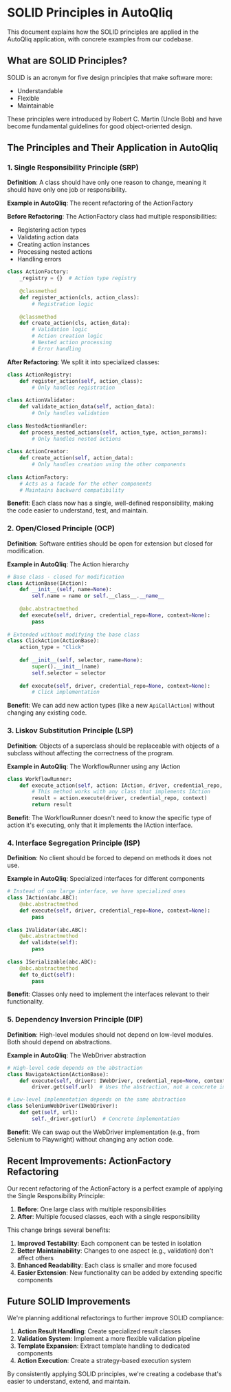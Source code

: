 # SOLID Principles in AutoQliq

This document explains how the SOLID principles are applied in the AutoQliq application, with concrete examples from our codebase.

## What are SOLID Principles?

SOLID is an acronym for five design principles that make software more:
- Understandable
- Flexible
- Maintainable

These principles were introduced by Robert C. Martin (Uncle Bob) and have become fundamental guidelines for good object-oriented design.

## The Principles and Their Application in AutoQliq

### 1. Single Responsibility Principle (SRP)

**Definition**: A class should have only one reason to change, meaning it should have only one job or responsibility.

**Example in AutoQliq**: The recent refactoring of the ActionFactory

**Before Refactoring**:
The ActionFactory class had multiple responsibilities:
- Registering action types
- Validating action data
- Creating action instances
- Processing nested actions
- Handling errors

```python
class ActionFactory:
    _registry = {}  # Action type registry
    
    @classmethod
    def register_action(cls, action_class):
        # Registration logic
        
    @classmethod
    def create_action(cls, action_data):
        # Validation logic
        # Action creation logic
        # Nested action processing
        # Error handling
```

**After Refactoring**:
We split it into specialized classes:

```python
class ActionRegistry:
    def register_action(self, action_class):
        # Only handles registration
        
class ActionValidator:
    def validate_action_data(self, action_data):
        # Only handles validation
        
class NestedActionHandler:
    def process_nested_actions(self, action_type, action_params):
        # Only handles nested actions
        
class ActionCreator:
    def create_action(self, action_data):
        # Only handles creation using the other components
        
class ActionFactory:
    # Acts as a facade for the other components
    # Maintains backward compatibility
```

**Benefit**: Each class now has a single, well-defined responsibility, making the code easier to understand, test, and maintain.

### 2. Open/Closed Principle (OCP)

**Definition**: Software entities should be open for extension but closed for modification.

**Example in AutoQliq**: The Action hierarchy

```python
# Base class - closed for modification
class ActionBase(IAction):
    def __init__(self, name=None):
        self.name = name or self.__class__.__name__
        
    @abc.abstractmethod
    def execute(self, driver, credential_repo=None, context=None):
        pass
        
# Extended without modifying the base class
class ClickAction(ActionBase):
    action_type = "Click"
    
    def __init__(self, selector, name=None):
        super().__init__(name)
        self.selector = selector
        
    def execute(self, driver, credential_repo=None, context=None):
        # Click implementation
```

**Benefit**: We can add new action types (like a new `ApiCallAction`) without changing any existing code.

### 3. Liskov Substitution Principle (LSP)

**Definition**: Objects of a superclass should be replaceable with objects of a subclass without affecting the correctness of the program.

**Example in AutoQliq**: The WorkflowRunner using any IAction

```python
class WorkflowRunner:
    def execute_action(self, action: IAction, driver, credential_repo, context):
        # This method works with any class that implements IAction
        result = action.execute(driver, credential_repo, context)
        return result
```

**Benefit**: The WorkflowRunner doesn't need to know the specific type of action it's executing, only that it implements the IAction interface.

### 4. Interface Segregation Principle (ISP)

**Definition**: No client should be forced to depend on methods it does not use.

**Example in AutoQliq**: Specialized interfaces for different components

```python
# Instead of one large interface, we have specialized ones
class IAction(abc.ABC):
    @abc.abstractmethod
    def execute(self, driver, credential_repo=None, context=None):
        pass
        
class IValidator(abc.ABC):
    @abc.abstractmethod
    def validate(self):
        pass
        
class ISerializable(abc.ABC):
    @abc.abstractmethod
    def to_dict(self):
        pass
```

**Benefit**: Classes only need to implement the interfaces relevant to their functionality.

### 5. Dependency Inversion Principle (DIP)

**Definition**: High-level modules should not depend on low-level modules. Both should depend on abstractions.

**Example in AutoQliq**: The WebDriver abstraction

```python
# High-level code depends on the abstraction
class NavigateAction(ActionBase):
    def execute(self, driver: IWebDriver, credential_repo=None, context=None):
        driver.get(self.url)  # Uses the abstraction, not a concrete implementation

# Low-level implementation depends on the same abstraction
class SeleniumWebDriver(IWebDriver):
    def get(self, url):
        self._driver.get(url)  # Concrete implementation
```

**Benefit**: We can swap out the WebDriver implementation (e.g., from Selenium to Playwright) without changing any action code.

## Recent Improvements: ActionFactory Refactoring

Our recent refactoring of the ActionFactory is a perfect example of applying the Single Responsibility Principle:

1. **Before**: One large class with multiple responsibilities
2. **After**: Multiple focused classes, each with a single responsibility

This change brings several benefits:

1. **Improved Testability**: Each component can be tested in isolation
2. **Better Maintainability**: Changes to one aspect (e.g., validation) don't affect others
3. **Enhanced Readability**: Each class is smaller and more focused
4. **Easier Extension**: New functionality can be added by extending specific components

## Future SOLID Improvements

We're planning additional refactorings to further improve SOLID compliance:

1. **Action Result Handling**: Create specialized result classes
2. **Validation System**: Implement a more flexible validation pipeline
3. **Template Expansion**: Extract template handling to dedicated components
4. **Action Execution**: Create a strategy-based execution system

By consistently applying SOLID principles, we're creating a codebase that's easier to understand, extend, and maintain.
